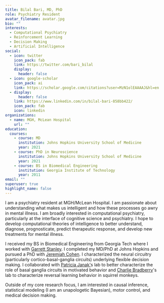 ```yaml
---
title: Bilal Bari, MD, PhD
role: Psychiatry Resident
avatar_filename: avatar.jpg
bio: ""
interests:
  - Computational Psychiatry
  - Reinforcement Learning
  - Decision Making
  - Artificial Intelligence
social:
  - icon: twitter
    icon_pack: fab
    link: https://twitter.com/bari_bilal
    display:
      header: false
  - icon: google-scholar
    icon_pack: ai
    link: https://scholar.google.com/citations?user=MzN1olEAAAAJ&hl=en
  - display:
      header: false
    link: https://www.linkedin.com/in/bilal-bari-858bb422/
    icon_pack: fab
    icon: linkedin
organizations:
  - name: MGH, McLean Hospital
    url: ""
education:
  courses:
    - course: MD
      institution: Johns Hopkins University School of Medicine
      year: 2021
    - course: PhD in Neuroscience
      institution: Johns Hopkins University School of Medicine
      year: 2021
    - course: BS in Biomedical Engineering
      institution: Georgia Institute of Technology
      year: 2011
email: ""
superuser: true
highlight_name: false
---
```

I am a psychiatry resident at MGH/McLean Hospital. I am passionate about understanding what makes us intelligent and how these processes go awry in mental illness. I am broadly interested in computational psychiatry, particularly at the interface of cognitive science and psychiatry. I hope to develop computational theories of intelligence to better understand, diagnose, prognosticate, predict therapeutic response, and develop new treatments for mental illness.

I received my BS in Biomedical Engineering from Georgia Tech where I worked with [Garrett Stanley](https://stanley.gatech.edu/). I completed my MD/PhD at Johns Hopkins and pursued a PhD with [Jeremiah Cohen](https://cohenlab.johnshopkins.edu/). I characterized the neural circuitry (particularly cortico-basal-ganglia circuits) underlying flexible decision making. I collaborated with [Patricia Janak'](http://www.janaklab.com/)s lab to better characterize the role of basal ganglia circuits in motivated behavior and [Charlie Bradberry](https://irp.drugabuse.gov/staff-members/charles-w-bradberry-ph-d/)'s lab to characterize reversal learning behavior in squirrel monkeys.

Outside of my core research focus, I am interested in causal inference, statistical modeling (I am an unapologetic Bayesian), motor control, and medical decision making.